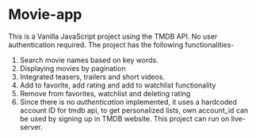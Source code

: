 # Movie-app

This is a Vanilla JavaScript project using the TMDB API.
No user authentication required. The project has the following functionalities-
  1. Search movie names based on key words.
  2. Displaying movies by pagination
  3. Integrated teasers, trailers and short videos.
  4. Add to favorite, add rating and add to watchlist functionality
  5. Remove from favorites, watchlist and deleting rating
  6. Since there is no *authentication* implemented, it uses a hardcoded account ID for tmdb api, to get personalized lists, own account_id 
      can be used by signing up in TMDB website.
This project can run on live-server.
